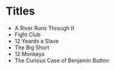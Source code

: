# Titles

- A River Runs Through It
- Fight Club
- 12 Yeards a Slave
- The Big Short
- 12 Monkeys
- The Curious Case of Benjamin Button

